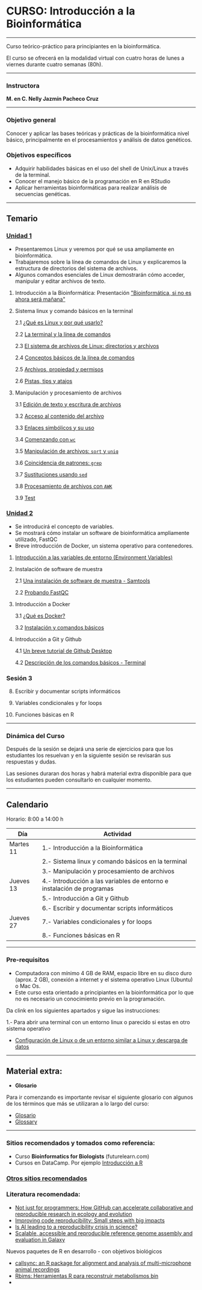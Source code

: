 # CURSO: Introducción a la Bioinformática

---

Curso teórico-práctico para principiantes en la bioinformática.

El curso se ofrecerá en la modalidad virtual con cuatro horas de lunes a viernes durante cuatro semanas (80h).

---

### Instructora

**M. en C. Nelly Jazmín Pacheco Cruz**

---

### Objetivo general

Conocer y aplicar las bases teóricas y prácticas de la bioinformática nivel básico, principalmente en el procesamientos y análisis de datos genéticos.

### Objetivos específicos

- Adquirir habilidades básicas en el uso del shell de Unix/Linux a través de la terminal.
- Conocer el manejo básico de la programación en R en RStudio
- Aplicar herramientas bioinformáticas para realizar análisis de secuencias genéticas.

---

## Temario

### [Unidad 1](doc/Unidad_01/)

- Presentaremos Linux y veremos por qué se usa ampliamente en bioinformática.
- Trabajaremos sobre la línea de comandos de Linux y explicaremos la estructura de directorios del sistema de archivos.
- Algunos comandos esenciales de Linux demostrarán cómo acceder, manipular y editar archivos de texto.

1. Introducción a la Bioinformática: Presentación ["Bioinformática, si no es ahora será mañana"](https://docs.google.com/presentation/d/e/2PACX-1vTJithkqakvslzBI_T1MJisIqemVi-fdU9uDC5SB6IR7GK3zc3oAEHFbPJiciHMbJT9yvuSovfOdTJk/pub?start=true&loop=false&delayms=60000)

2. Sistema linux y comando básicos en la terminal

    2.1 [¿Qué es Linux y por qué usarlo?](Linux.md)

    2.2 [La terminal y la línea de comandos](Terminal.md)

    2.3 [El sistema de archivos de Linux: directorios y archivos](Sistema_archivos_linux.md)

    2.4 [Conceptos básicos de la línea de comandos](linea_comandos.md)

    2.5 [Archivos, propiedad y permisos](Archivos_permisos.md)

    2.6 [Pistas, tips y atajos](https://drive.google.com/file/d/1Fwb7rzihKH6SpdX6pCLlJZqEppxmxBpI/view?usp=sharing)

3. Manipulación y procesamiento de archivos

    3.1 [Edición de texto y escritura de archivos](Edicion_texto.md)

    3.2 [Acceso al contenido del archivo](Acceso_cont_archivo.md)

    3.3 [Enlaces simbólicos y su uso](Enlaces_simbolicos.md)

    3.4 [Comenzando con `wc`](wc.md)

    3.5 [Manipulación de archivos: `sort` y `uniq`](sort_uniq.md)

    3.6 [Coincidencia de patrones: `grep`](grep.md)

    3.7 [Sustituciones usando `sed`](sed.md)

    3.8 [Procesamiento de archivos con `AWK`](awk.md)

    3.9 [Test](Test_parte1.md)

### [Unidad 2](doc/Unidad_02/)

- Se introducirá el concepto de variables.
- Se mostrará cómo instalar un software de bioinformática ampliamente utilizado, FastQC
- Breve introducción de Docker, un sistema operativo para contenedores.

1. [Introducción a las variables de entorno (Environment Variables)](doc/Unidad_02/env_shell_var.md)

2. Instalación de software de muestra

    2.1 [Una instalación de software de muestra - Samtools](doc/Unidad_02/instalacion.md)
    
    2.2 [Probando FastQC](doc/Unidad_02/FastQC.md)

3. Introducción a Docker

    3.1 [¿Qué es Docker?](doc/Unidad_02/Docker_intro.md)

    3.2 [Instalación y comandos básicos](doc/Unidad_02/Docker_commands.md)

4. Introducción a Git y Github

    4.1 [Un breve tutorial de Github Desktop](GitHub/README.md)

    4.2 [Descripción de los comandos básicos - Terminal](GitHub/comandos.md)

### Sesión 3

8. Escribir y documentar scripts informáticos

9. Variables condicionales y for loops

10. Funciones básicas en R

---

### Dinámica del Curso
Después de la sesión se dejará una serie de ejercicios para que los estudiantes los resuelvan y en la siguiente sesión se revisarán sus respuestas y dudas.

Las sesiones duraran dos horas y habrá material extra disponible para que los estudiantes pueden consultarlo en cualquier momento.

---

## Calendario
Horario: 8:00 a 14:00 h

| Día | Actividad |
| --- |  --- |
| Martes 11 | 1.- Introducción a la Bioinformática |
|      |  2.- Sistema linux y comando básicos en la terminal |
|        |  3.- Manipulación y procesamiento de archivos |
|Jueves 13 | 4.- Introducción a las variables de entorno e instalación de programas |
|              | 5.- Introducción a Git y Github |
|              | 6.- Escribir y documentar scripts informáticos |
|Jueves 27 | 7.- Variables condicionales y for loops |
|          | 8.- Funciones básicas en R |

---
### Pre-requisitos

- Computadora con mínimo 4 GB de RAM, espacio libre en su disco duro (aprox. 2 GB), conexión a internet y el sistema operativo Linux (Ubuntu) o Mac Os.
- Este curso esta orientado a principiantes en la bioinformática por lo que no es necesario un conocimiento previo en la programación.


Da clink en los siguientes apartados y sigue las instrucciones:

1.- Para abrir una terminal con un entorno linux o parecido si estas en otro sistema operativo
- [Configuración de Linux o de un entorno similar a Linux y descarga de datos](Inst_conf_Linux.md)

---

## Material extra:

- **Glosario**

Para ir comenzando es importante revisar el siguiente glosario con algunos de los términos que más se utilizaran a lo largo del curso:
- [Glosario](Glosario.md)
- [Glossary](Glossary.md)

---

### Sitios recomendados y tomados como referencia:

- Curso **Bioinformatics for Biologists** (futurelearn.com)
- Cursos en DataCamp. Por ejemplo [Introducción a R](https://www.datacamp.com/courses/free-introduction-to-r)

### [Otros sitios recomendados](https://github.com/NellyJazminPC/bioinfo4biologist/blob/main/Otros_recursos_recomendados.md)


### Literatura recomendada:

- [Not just for programmers: How GitHub can accelerate collaborative and reproducible research in ecology and evolution](https://besjournals.onlinelibrary.wiley.com/doi/full/10.1111/2041-210X.14108)
- [Improving code reproducibility: Small steps with big impacts](https://communities.springernature.com/posts/improving-code-reproducibility-small-steps-with-big-impacts?utm_source=newsletter_mailer&utm_medium=email&utm_campaign=newsletter)
- [Is AI leading to a reproducibility crisis in science?](https://www.nature.com/articles/d41586-023-03817-6)
- [Scalable, accessible and reproducible reference genome assembly and evaluation in Galaxy](https://www.nature.com/articles/s41587-023-02100-3)

Nuevos paquetes de R en desarrollo - con objetivos biológicos 
- [callsync: an R package for alignment and analysis of multi-microphone animal recordings](https://www.biorxiv.org/content/10.1101/2023.02.07.527470v2?rss=1)
- [Rbims: Herramientas R para reconstruir metabolismos bin](https://github.com/mirnavazquez/RbiMs)
- 
